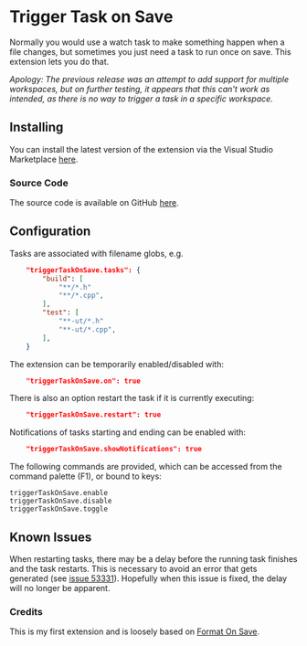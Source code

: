 # Trigger Task on Save

Normally you would use a watch task to make something happen when a file changes, but sometimes you just need a task to run once on save. This extension lets you do that.

*Apology: The previous release was an attempt to add support for multiple workspaces, but on further testing, it appears that this can't work as intended, as there is no way to trigger a task in a specific workspace.*

## Installing

You can install the latest version of the extension via the Visual Studio Marketplace [here](https://marketplace.visualstudio.com/items?itemName=Gruntfuggly.triggertaskonsave).

### Source Code

The source code is available on GitHub [here](https://github.com/Gruntfuggly/triggertaskonsave).

## Configuration

Tasks are associated with filename globs, e.g.

```json
    "triggerTaskOnSave.tasks": {
        "build": [
            "**/*.h"
            "**/*.cpp",
        ],
        "test": [
            "**-ut/*.h"
            "**-ut/*.cpp",
        ],
    }
```

The extension can be temporarily enabled/disabled with:

```json
    "triggerTaskOnSave.on": true
```

There is also an option restart the task if it is currently executing:

```json
    "triggerTaskOnSave.restart": true
````

Notifications of tasks starting and ending can be enabled with:

```json
    "triggerTaskOnSave.showNotifications": true
````

The following commands are provided, which can be accessed from the command palette (F1), or bound to keys:

    triggerTaskOnSave.enable
    triggerTaskOnSave.disable
    triggerTaskOnSave.toggle

## Known Issues

When restarting tasks, there may be a delay before the running task finishes and the task restarts. This is necessary to avoid an error that gets generated (see [issue 53331](https://github.com/Microsoft/vscode/issues/53331)). Hopefully when this issue is fixed, the delay will no longer be apparent.

### Credits

This is my first extension and is loosely based on [Format On Save](https://marketplace.visualstudio.com/items?itemName=gyuha.format-on-save).
